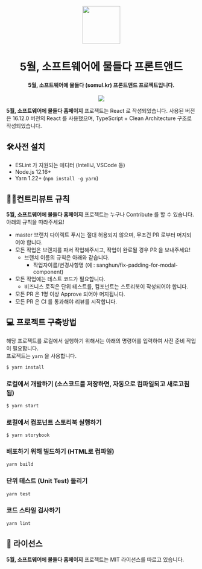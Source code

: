 <p align="center">
  <img src="https://raw.githubusercontent.com/somul-project/somul-project-frontend/master/resources/content-poster.png" width="100" height="100">
</p>

<h1 align="center">5월, 소프트웨어에 물들다 프론트앤드</h1>
<h4 align="center">5월, 소프트웨어에 물들다 (somul.kr) 프론트앤드 프로젝트입니다.</h4>
<p align="center">
  <img src=https://img.shields.io/badge/somul--project--homepage-0.1-information.svg?style=flat-square">
</p>
                                                                                                       
**5월, 소프트웨어에 물들다 홈페이지** 프로젝트는 React 로 작성되었습니다.
사용된 버전은 16.12.0 버전의 React 를 사용했으며, TypeScript + Clean Architecture 구조로 작성되었습니다.

## 🛠사전 설치

- ESLint 가 지원되는 에디터 (IntelliJ, VSCode 등)
- Node.js 12.16+
- Yarn 1.22+ (`npm install -g yarn`)

## 👮‍♀️컨트리뷰트 규칙

**5월, 소프트웨어에 물들다 홈페이지** 프로젝트는 누구나 Contribute 를 할 수 있습니다. 아래의 규칙을 따라주세요!

- master 브랜치 다이렉트 푸시는 절대 허용되지 않으며, 무조건 PR 로부터 머지되어야 합니다.
- 모든 작업은 브랜치를 파서 작업해주시고, 작업이 완료될 경우 PR 을 보내주세요!
  - 브랜치 이름의 규칙은 아래와 같습니다.
    - 작업자이름/변경사항명 (예 : sanghun/fix-padding-for-modal-component)
- 모든 작업에는 테스트 코드가 필요합니다.
  - 비즈니스 로직은 단위 테스트를, 컴포넌트는 스토리북이 작성되어야 합니다.
- 모든 PR 은 1명 이상 Approve 되어야 머지됩니다.         
- 모든 PR 은 CI 를 통과해야 리뷰를 시작합니다.

## 💻 프로젝트 구축방법
해당 프로젝트를 로컬에서 실행하기 위해서는 아래의 명령어를 입력하여 사전 준비 작업이 필요합니다.<br>
프로젝트는 `yarn` 을 사용합니다.

```bash
$ yarn install
```

### 로컬에서 개발하기 (소스코드를 저장하면, 자동으로 컴파일되고 새로고침 됨)

```bash
$ yarn start
```

### 로컬에서 컴포넌트 스토리북 실행하기

```
$ yarn storybook
```

### 배포하기 위해 빌드하기 (HTML로 컴파일)

```bash
yarn build
```

### 단위 테스트 (Unit Test) 돌리기

```bash
yarn test
```

### 코드 스타일 검사하기

```bash
yarn lint
```

## 📄 라이선스

**5월, 소프트웨어에 물들다 홈페이지** 프로젝트는 MIT 라이선스를 따르고 있습니다.